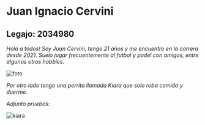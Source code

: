 # Juan Ignacio Cervini

## Legajo: 2034980

*Hola a todos! Soy Juan Cervini, tengo 21 años y me encuentro en la carrera desde 2021. Suelo jugar frecuentemente al futbol y padel con amigos, entre algunos otros hobbies.*

![foto](https://user-images.githubusercontent.com/112520820/228404946-b3ef96d4-d9d2-4fe0-916d-ff59e0cb9862.PNG)

*Por otro lado tengo una perrita llamada Kiara que solo roba comida y duerme.* 

*Adjunto pruebas:*

![kiara](https://user-images.githubusercontent.com/112520820/228406158-66c56263-6eee-46a5-99d0-ba715f9cd47b.PNG)
